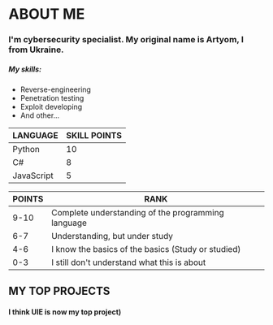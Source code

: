 # ABOUT ME
### I'm cybersecurity specialist. My original name is Artyom, I from Ukraine.

##### My skills:
- Reverse-engineering
- Penetration testing 
- Exploit developing
- And other...

| LANGUAGE | SKILL POINTS |
| -------- | ------------ |
| Python | 10 |
| C# | 8 |
| JavaScript | 5 |

| POINTS | RANK |
| ------ | ---- |
| 9-10   | Complete understanding of the programming language |
| 6-7    | Understanding, but under study |
| 4-6    | I know the basics of the basics (Study or studied) |
| 0-3    | I still don't understand what this is about |

## MY TOP PROJECTS

#### I think UIE is now my top project)
